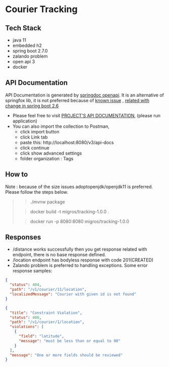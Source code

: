 # Courier Tracking
## Tech Stack
+ java 11
+ embedded h2
+ spring boot 2.7.0
+ zalando problem
+ open api 3
+ docker
## API Documentation
API Documentation is generated by [springdoc openapi](https://springdoc.org/).  It is an alternative of springfox lib, it is not preferred because of [known issue](https://github.com/springfox/springfox/issues/3462) , [related with change in spring boot 2.6](https://github.com/spring-projects/spring-boot/wiki/Spring-Boot-2.6-Release-Notes#pathpattern-based-path-matching-strategy-for-spring-mvc)
+ Please feel free to visit [PROJECT'S API DOCUMENTATION](http://localhost:8080/swagger-ui/index.html), (please run application)
+ You can also import the collection to Postman,
    + click import button
    + click Link tab
    + paste this: http://localhost:8080/v3/api-docs
    + click continue
    + click show advanced settings
    + folder organization : Tags
## How to
Note : because of the size issues adoptopenjdk/openjdk11 is preferred. Please follow the steps below.

> >./mvnw package
>
> >docker build -t migros/tracking-1.0.0 .
>
> >docker run -p 8080:8080 migros/tracking-1.0.0
## Responses
- /distance works successfully then you get response related with endpoint, there is no base response defined.
- /location endpoint has bodyless response with code 201(CREATED)
- Zalando problem is preferred to handling exceptions. Some error response samples:

```json
{
  "status": 404,
  "path": "/v1/courier/11/location",
  "localizedMessage": "Courier with given id is not found"
}
```

```json
{
  "title": "Constraint Violation",
  "status": 400,
  "path": "/v1/courier/1/location",
  "violations": [
    {
      "field": "latitude",
      "message": "must be less than or equal to 90"
    }
  ],
  "message": "One or more fields should be reviewed"
}
```